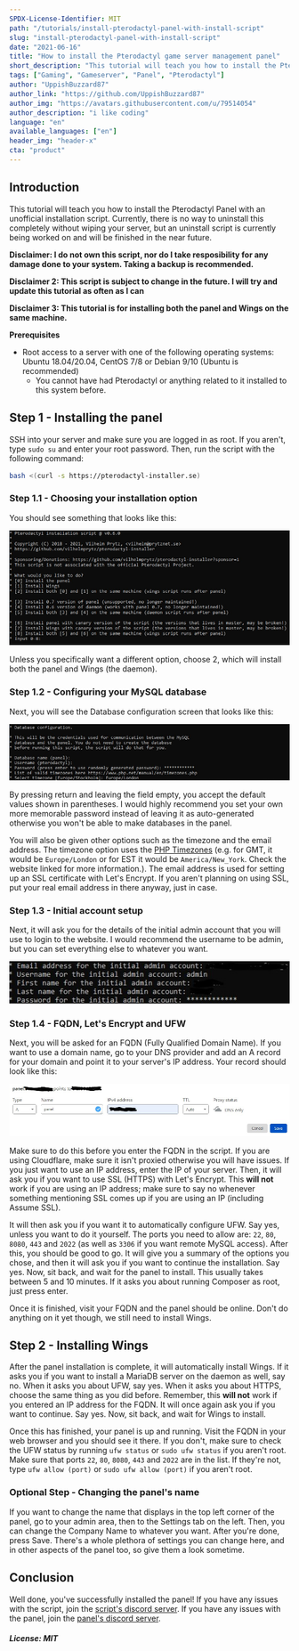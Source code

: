 ```yaml
---
SPDX-License-Identifier: MIT
path: "/tutorials/install-pterodactyl-panel-with-install-script"
slug: "install-pterodactyl-panel-with-install-script"
date: "2021-06-16"
title: "How to install the Pterodactyl game server management panel"
short_description: "This tutorial will teach you how to install the Pterodactyl game server management panel with the Pterodactyl Installer Script by vilhelmprytz. This works on the following operating systems: Ubuntu 18.04 and 20.04, CentOS 7 and 8 as well as Debian 9 and 10 (Ubuntu is recommended)"
tags: ["Gaming", "Gameserver", "Panel", "Pterodactyl"]
author: "UppishBuzzard87"
author_link: "https://github.com/UppishBuzzard87"
author_img: "https://avatars.githubusercontent.com/u/79514054"
author_description: "i like coding"
language: "en"
available_languages: ["en"]
header_img: "header-x"
cta: "product"
---
```


## Introduction

This tutorial will teach you how to install the Pterodactyl Panel with an unofficial installation script. Currently, there is no way to uninstall this completely without wiping your server, but an uninstall script is currently being worked on and will be finished in the near future.

**Disclaimer: I do not own this script, nor do I take resposibility for any damage done to your system. Taking a backup is recommended.**

**Disclaimer 2: This script is subject to change in the future. I will try and update this tutorial as often as I can**

**Disclaimer 3: This tutorial is for installing both the panel and Wings on the same machine.**

<!--
Example terminology that you can use in the tutorial:

* Username: `holu` (short for Hetzner OnLine User)
* Hostname: `<your_host>`
* Domain: `<example.com>`
* Subdomain: `<sub.example.com>`
* IP addresses (IPv4 and IPv6):
   * Server: `<10.0.0.1>` and `<2001:db8:1234::1>`
   * Gateway `<192.0.2.254>` and `<2001:db8:1234::ffff>`
   * Client private: `<198.51.100.1>` and `<2001:db8:9abc::1>`
   * Client public: `<203.0.113.1>` and `<2001:db8:5678::1>`
-->

**Prerequisites**

* Root access to a server with one of the following operating systems: Ubuntu 18.04/20.04, CentOS 7/8 or Debian 9/10 (Ubuntu is recommended)
   * You cannot have had Pterodactyl or anything related to it installed to this system before.

## Step 1 - Installing the panel

SSH into your server and make sure you are logged in as root. If you aren't, type `sudo su` and enter your root password. Then, run the script with the following command:
```bash
bash <(curl -s https://pterodactyl-installer.se)
```

### Step 1.1 - Choosing your installation option

You should see something that looks like this:

![Installation Choices](chooseoption.jpg)

Unless you specifically want a different option, choose 2, which will install both the panel and Wings (the daemon).

### Step 1.2 - Configuring your MySQL database

Next, you will see the Database configuration screen that looks like this:

![Database Configuration menu](database.jpg)

By pressing return and leaving the field empty, you accept the default values shown in parentheses. I would highly recommend you set your own more memorable password instead of leaving it as auto-generated otherwise you won't be able to make databases in the panel.

You will also be given other options such as the timezone and the email address. The timezone option uses the [PHP Timezones](https://www.php.net/manual/en/timezones.php) (e.g. for GMT, it would be `Europe/London` or for EST it would be `America/New_York`. Check the website linked for more information.). The email address is used for setting up an SSL certificate with Let's Encrypt. If you aren't planning on using SSL, put your real email address in there anyway, just in case.

### Step 1.3 - Initial account setup

Next, it will ask you for the details of the initial admin account that you will use to login to the website. I would recommend the username to be admin, but you can set everything else to whatever you want.

![Account Setup](account.jpg)

### Step 1.4 - FQDN, Let's Encrypt and UFW

Next, you will be asked for an FQDN (Fully Qualified Domain Name). If you want to use a domain name, go to your DNS provider and add an A record for your domain and point it to your server's IP address. Your record should look like this:

![A Record](dns.jpg)

Make sure to do this before you enter the FQDN in the script. If you are using Cloudflare, make sure it isn't proxied otherwise you will have issues. If you just want to use an IP address, enter the IP of your server. Then, it will ask you if you want to use SSL (HTTPS) with Let's Encrypt. This **will not** work if you are using an IP address; make sure to say no whenever something mentioning SSL comes up if you are using an IP (including Assume SSL).

It will then ask you if you want it to automatically configure UFW. Say yes, unless you want to do it yourself. The ports you need to allow are: `22`, `80`, `8080`, `443` and `2022` (as well as `3306` if you want remote MySQL access). After this, you should be good to go. It will give you a summary of the options you chose, and then it will ask you if you want to continue the installation. Say yes. Now, sit back, and wait for the panel to install. This usually takes between 5 and 10 minutes. If it asks you about running Composer as root, just press enter.

Once it is finished, visit your FQDN and the panel should be online. Don't do anything on it yet though, we still need to install Wings.

## Step 2 - Installing Wings

After the panel installation is complete, it will automatically install Wings. If it asks you if you want to install a MariaDB server on the daemon as well, say no. When it asks you about UFW, say yes. When it asks you about HTTPS, choose the same thing as you did before. Remember, this **will not** work if you entered an IP address for the FQDN. It will once again ask you if you want to continue. Say yes. Now, sit back, and wait for Wings to install.

Once this has finished, your panel is up and running. Visit the FQDN in your web browser and you should see it there. If you don't, make sure to check the UFW status by running `ufw status` or `sudo ufw status` if you aren't root. Make sure that ports `22`, `80`, `8080`, `443` and `2022` are in the list. If they're not, type `ufw allow (port)` or `sudo ufw allow (port)` if you aren't root.

<!-- In case anyone else wants to improve the below, I'll leave it commented
## Step 3.1 - Location and Node setup

First, visit the panel by typing the FQDN in your web browser and login using the credentials you made earlier. Solve the CAPTCHA if it provides you with one, then you should see the panel with no servers. To go into the admin section, click the cog icon in the top right. Then click Locations on the left. Creating locations doesn't really matter unless you have multiple servers in different datacentres all linked to the same panel, but you need to create one anyway. Click Create in the top right. Call it whatever you want, and give it a description.

Next, click Nodes on the left. Click Create in the top left. This is where it gets a little complicated. Here, you can allocate resources. Make sure to check your server's specifications before you do this, so you know how much you have to use. You can choose the name and description, then go over on to the left. For Total Memory, enter however much you want (in MB) and set Memory Over-Allocation to 0. This will make it so you can't create a server if it would put the node over the memory limit you set before. Then do the same with Disk Space. In the bottom left, make sure to set Communicate over SSL to whatever you said for SSL before. Make sure that the setting under it is set to Not Behind Proxy. Above that, you can set the FQDN. This will be the domain name that you use to connect to your game servers. Use another A record in your DNS provider to point to the server's IP if it's different from the one you entered during setup. Then, it will bring you to the Allocations tab. This is where you set the IP addresses that this node can use. In the IP Address section, type your server's IP address and in the Ports section type the ports you want to allocate separated by commas, or enter a range separated by a hyphen and press Submit. Make sure you allow these ports through your UFW by typing `sudo ufw allow (port)` in the terminal.

Next, go to the Configuration tab and press Generate Token. Copy the command it gives you and paste it into your terminal. Then type `sudo systemctl restart wings`. Your node should be activated. To check, click Nodes again on the left. You should see a green heart next to your node. If the heart is red, wait a little and keep refreshing the page. If it still doesn't work, you may have to resintall the panel. Currently, the only way it to wipe your machine completely, but an uninstall script is being worked on.

### Step 3.2 - Server Creation

Next, you can create your servers. Go to the Servers tab on the left. Click Create in the top right. Give it a name and description. under where it says Owner, type the first two letters of the email address or username that you entered for the inital admin account. Your account should show up. If you create new users later, you can do the same to assign it to their account. I would recommend assigning every server you create to the Admin account too, just so you have complete control of every server registered in the panel. In Allocation Management, you can select the Node and the IP and port that this server will use. In Application Feature Limits, set the values to whatever you want. This will allow owners of this server to create databases, backups and assign new allocations to the server. Set these to whatever you want. In Resource Management, ignore CPU Pinning and Block IO weight, and set Swap to -1. You can set the memory and disk space to what you want too (make sure it's within the limit of the node). Pterodactyl uses their own terminology for games and server instances called Nests and Eggs. nests are groups of different versions of a game, for example Minecraft. Eggs are the types of server instances, e.g. vanilla Minecraft, or BungeeCord. Select the one for the game and version you want. For the docker image, it really depends on the game you're using. See if you can find the latest one, it's usually the one with the highest number. Once you have created it and the green confirmation message has appeared, click the server rack icon in the top right to exit the admin area. you should see your server there, and it will say Installing. Keep refreshing the page until the Installing message disappears, and then click on the server. You can start it, and then join it from your desired game using the FQDN you set in the node setup, with a colon and the port on the end if it's anything other than the game's default port. Check online for your desired game's default port. If you are unable to join, check you have entered the FQDN correctly as it is in the node's configuration. Also check if the port is allowed through UFW by typing `sudo ufw status`. If it is not allowed, type `sudo ufw allow (port)`.
-->
### Optional Step - Changing the panel's name

If you want to change the name that displays in the top left corner of the panel, go to your admin area, then to the Settings tab on the left. Then, you can change the Company Name to whatever you want. After you're done, press Save. There's a whole plethora of settings you can change here, and in other aspects of the panel too, so give them a look sometime.

## Conclusion

Well done, you've successfully installed the panel! If you have any issues with the script, join the [script's discord server](https://discord.com/invite/2zMdudJ). If you have any issues with the panel, join the [panel's discord server](https://discord.com/invite/pterodactyl).

##### License: MIT

<!--

Contributor's Certificate of Origin

By making a contribution to this project, I certify that:

(a) The contribution was created in whole or in part by me and I have
    the right to submit it under the license indicated in the file; or

(b) The contribution is based upon previous work that, to the best of my
    knowledge, is covered under an appropriate license and I have the
    right under that license to submit that work with modifications,
    whether created in whole or in part by me, under the same license
    (unless I am permitted to submit under a different license), as
    indicated in the file; or

(c) The contribution was provided directly to me by some other person
    who certified (a), (b) or (c) and I have not modified it.

(d) I understand and agree that this project and the contribution are
    public and that a record of the contribution (including all personal
    information I submit with it, including my sign-off) is maintained
    indefinitely and may be redistributed consistent with this project
    or the license(s) involved.

Signed-off-by: UppishBuzzard87 (business@uppishbuzzard87.ga)

-->
